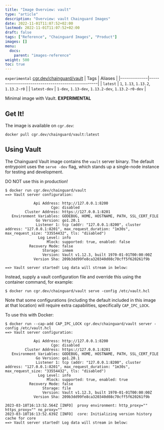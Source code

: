 ```yaml
---
title: "Image Overview: vault"
type: "article"
description: "Overview: vault Chainguard Images"
date: 2022-11-01T11:07:52+02:00
lastmod: 2022-11-01T11:07:52+02:00
draft: false
tags: ["Reference", "Chainguard Images", "Product"]
images: []
menu:
  docs:
    parent: "images-reference"
weight: 500
toc: true
---
```


`experimental` [cgr.dev/chainguard/vault](https://github.com/chainguard-images/images/tree/main/images/vault)
| Tags         | Aliases                                            |
|--------------|----------------------------------------------------|
| `latest`     | `1`, `1.13`, `1.13.2`, `1.13.2-r0`                 |
| `latest-dev` | `1-dev`, `1.13-dev`, `1.13.2-dev`, `1.13.2-r0-dev` |



Minimal image with Vault. **EXPERIMENTAL**

## Get It!

The image is available on `cgr.dev`:

```
docker pull cgr.dev/chainguard/vault:latest
```

## Using Vault

The Chainguard Vault image contains the `vault` server binary.
The default entrypoint uses the `serve -dev` flag, which stands up a single-node instance for testing and development.

DO NOT use this in production!

```shell
$ docker run cgr.dev/chainguard/vault
==> Vault server configuration:

             Api Address: http://127.0.0.1:8200
                     Cgo: disabled
         Cluster Address: https://127.0.0.1:8201
   Environment Variables: GODEBUG, HOME, HOSTNAME, PATH, SSL_CERT_FILE
              Go Version: go1.20.1
              Listener 1: tcp (addr: "127.0.0.1:8200", cluster address: "127.0.0.1:8201", max_request_duration: "1m30s", max_request_size: "33554432", tls: "disabled")
               Log Level: info
                   Mlock: supported: true, enabled: false
           Recovery Mode: false
                 Storage: inmem
                 Version: Vault v1.12.3, built 1970-01-01T00:00:00Z
             Version Sha: 209b3dd99fe8ca320340d08c70cff5f620261f9b

==> Vault server started! Log data will stream in below:
```

Instead, supply a vault configuration file and override this using the container command, for example:

```shell
$ docker run cgr.dev/chainguard/vault serve -config /etc/vault.hcl
```

Note that some configurations (including the default included in this image at that location) will require extra capabilities, specifically `CAP_IPC_LOCK`.

To use this with Docker:

```shell
$ docker run --cap-add CAP_IPC_LOCK cgr.dev/chainguard/vault server -config /etc/vault.hcl
==> Vault server configuration:

             Api Address: http://127.0.0.1:8200
                     Cgo: disabled
         Cluster Address: https://127.0.0.1:8201
   Environment Variables: GODEBUG, HOME, HOSTNAME, PATH, SSL_CERT_FILE
              Go Version: go1.20.1
              Listener 1: tcp (addr: "127.0.0.1:8200", cluster address: "127.0.0.1:8201", max_request_duration: "1m30s", max_request_size: "33554432", tls: "disabled")
               Log Level: info
                   Mlock: supported: true, enabled: true
           Recovery Mode: false
                 Storage: file
                 Version: Vault v1.12.3, built 1970-01-01T00:00:00Z
             Version Sha: 209b3dd99fe8ca320340d08c70cff5f620261f9b

2023-03-18T16:13:52.564Z [INFO]  proxy environment: http_proxy="" https_proxy="" no_proxy=""
2023-03-18T16:13:52.639Z [INFO]  core: Initializing version history cache for core
==> Vault server started! Log data will stream in below:
```

